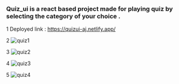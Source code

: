 <h3> Quiz_ui is a react based project made for playing quiz by selecting the category of your choice .</h3>

1  Deployed link : https://quizui-aj.netlify.app/


2 ![quiz1](https://user-images.githubusercontent.com/51408195/104570336-cae47980-5677-11eb-83bd-a89e790b8eeb.jpg)


3   ![quiz2](https://user-images.githubusercontent.com/51408195/104571184-cec4cb80-5678-11eb-9419-800bc5c8c301.jpg)


4   ![quiz3](https://user-images.githubusercontent.com/51408195/104571239-dd12e780-5678-11eb-87ae-a9818cacf2c0.jpg)



5   ![quiz4](https://user-images.githubusercontent.com/51408195/104571282-e8fea980-5678-11eb-8349-5b8b33a257a5.jpg)
